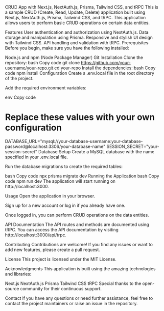 CRUD App with Next.js, NextAuth.js, Prisma, Tailwind CSS, and tRPC
This is a sample CRUD (Create, Read, Update, Delete) application built using Next.js, NextAuth.js, Prisma, Tailwind CSS, and tRPC. This application allows users to perform basic CRUD operations on certain data entities.

Features
User authentication and authorization using NextAuth.js.
Data storage and manipulation using Prisma.
Responsive and stylish UI design with Tailwind CSS.
API handling and validation with tRPC.
Prerequisites
Before you begin, make sure you have the following installed:

Node.js and npm (Node Package Manager)
Git
Installation
Clone the repository:
bash
Copy code
git clone https://github.com/your-username/your-repo.git
cd your-repo
Install the dependencies:
bash
Copy code
npm install
Configuration
Create a .env.local file in the root directory of the project.

Add the required environment variables:

env
Copy code
# Replace these values with your own configuration
DATABASE_URL="mysql://your-database-username:your-database-password@localhost:3306/your-database-name"
SESSION_SECRET="your-session-secret"
Database Setup
Create a MySQL database with the name specified in your .env.local file.

Run the database migrations to create the required tables:

bash
Copy code
npx prisma migrate dev
Running the Application
bash
Copy code
npm run dev
The application will start running on http://localhost:3000.

Usage
Open the application in your browser.

Sign up for a new account or log in if you already have one.

Once logged in, you can perform CRUD operations on the data entities.

API Documentation
The API routes and methods are documented using tRPC. You can access the API documentation by visiting http://localhost:3000/api/trpc.

Contributing
Contributions are welcome! If you find any issues or want to add new features, please create a pull request.

License
This project is licensed under the MIT License.

Acknowledgments
This application is built using the amazing technologies and libraries:

Next.js
NextAuth.js
Prisma
Tailwind CSS
tRPC
Special thanks to the open-source community for their continuous support.

Contact
If you have any questions or need further assistance, feel free to contact the project maintainers or raise an issue in the repository.
